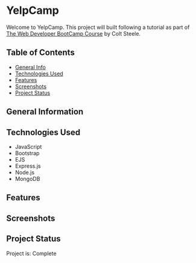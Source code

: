 # YelpCamp
Welcome to YelpCamp. This project will built following a tutorial as part of <a href='https://www.udemy.com/course/the-web-developer-bootcamp'>The Web Developer BootCamp Course</a> by Colt Steele. 

## Table of Contents
* [General Info](#general-information)
* [Technologies Used](#technologies-used)
* [Features](#features)
* [Screenshots](#screenshots)
* [Project Status](#project-status)


## General Information


## Technologies Used
- JavaScript 
- Bootstrap
- EJS 
- Express.js
- Node.js 
- MongoDB

## Features


## Screenshots


## Project Status
Project is: Complete


